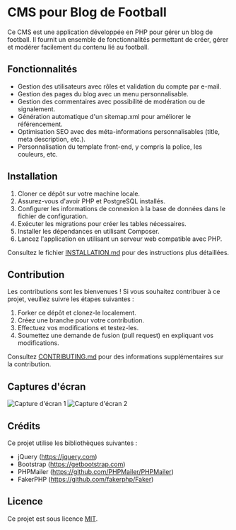 # CMS pour Blog de Football

Ce CMS est une application développée en PHP pour gérer un blog de football. Il fournit un ensemble de fonctionnalités permettant de créer, gérer et modérer facilement du contenu lié au football.

## Fonctionnalités

- Gestion des utilisateurs avec rôles et validation du compte par e-mail.
- Gestion des pages du blog avec un menu personnalisable.
- Gestion des commentaires avec possibilité de modération ou de signalement.
- Génération automatique d'un sitemap.xml pour améliorer le référencement.
- Optimisation SEO avec des méta-informations personnalisables (title, meta description, etc.).
- Personnalisation du template front-end, y compris la police, les couleurs, etc.

## Installation

1. Cloner ce dépôt sur votre machine locale.
2. Assurez-vous d'avoir PHP et PostgreSQL installés.
3. Configurer les informations de connexion à la base de données dans le fichier de configuration.
4. Exécuter les migrations pour créer les tables nécessaires.
5. Installer les dépendances en utilisant Composer.
6. Lancez l'application en utilisant un serveur web compatible avec PHP.

Consultez le fichier [INSTALLATION.md](./INSTALLATION.md) pour des instructions plus détaillées.

## Contribution

Les contributions sont les bienvenues ! Si vous souhaitez contribuer à ce projet, veuillez suivre les étapes suivantes :

1. Forker ce dépôt et clonez-le localement.
2. Créez une branche pour votre contribution.
3. Effectuez vos modifications et testez-les.
4. Soumettez une demande de fusion (pull request) en expliquant vos modifications.

Consultez [CONTRIBUTING.md](./CONTRIBUTING.md) pour des informations supplémentaires sur la contribution.

## Captures d'écran

![Capture d'écran 1](./screenshots/screenshot1.png)
![Capture d'écran 2](./screenshots/screenshot2.png)

## Crédits

Ce projet utilise les bibliothèques suivantes :

- jQuery (https://jquery.com)
- Bootstrap (https://getbootstrap.com)
- PHPMailer (https://github.com/PHPMailer/PHPMailer)
- FakerPHP (https://github.com/fakerphp/Faker)

## Licence

Ce projet est sous licence [MIT](LICENSE).

